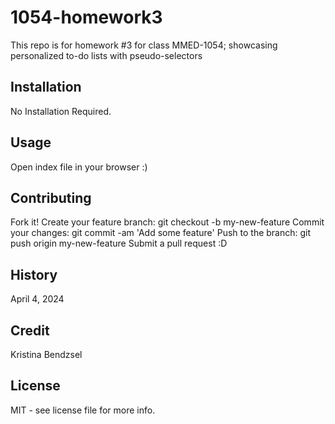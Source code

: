 # 1054-homework3
This repo is for homework #3 for class MMED-1054; showcasing personalized to-do lists with pseudo-selectors

## Installation
No Installation Required.

## Usage
Open index file in your browser :)

## Contributing
Fork it!
Create your feature branch: git checkout -b my-new-feature
Commit your changes: git commit -am 'Add some feature'
Push to the branch: git push origin my-new-feature
Submit a pull request :D

## History
April 4, 2024

## Credit
Kristina Bendzsel

## License
MIT - see license file for more info.
